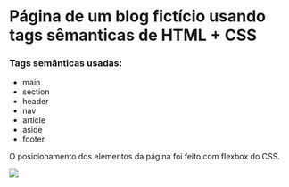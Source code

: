 # Página de um blog fictício usando tags sêmanticas de HTML + CSS
### Tags semânticas usadas:
- main
- section
- header
- nav
- article
- aside
- footer

O posicionamento dos elementos da página foi feito com flexbox do CSS.

![](https://i.imgur.com/4tORRlp.png)
